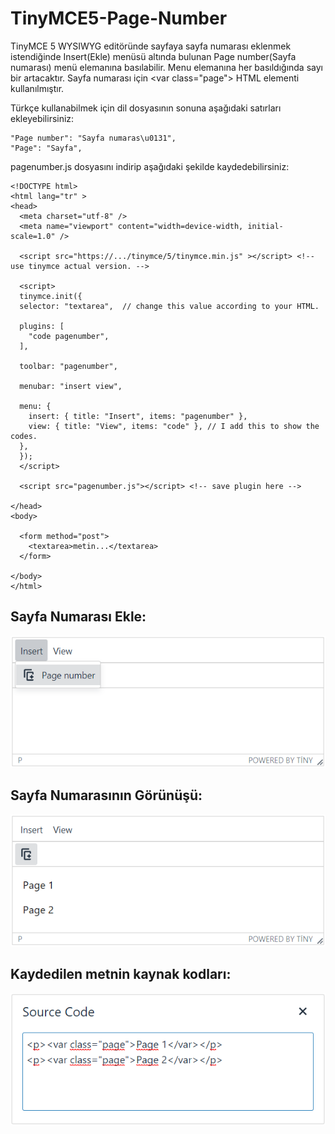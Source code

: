 # TinyMCE5-Page-Number
TinyMCE 5 WYSIWYG editöründe sayfaya sayfa numarası eklenmek istendiğinde Insert(Ekle) menüsü altında bulunan Page number(Sayfa numarası) menü elemanına basılabilir. Menu elemanına her basıldığında sayı bir artacaktır. Sayfa numarası için
&lt;var class="page"&gt; HTML elementi kullanılmıştır.

Türkçe kullanabilmek için dil dosyasının sonuna aşağıdaki satırları ekleyebilirsiniz:

```
"Page number": "Sayfa numaras\u0131",
"Page": "Sayfa",
```

pagenumber.js dosyasını indirip aşağıdaki şekilde kaydedebilirsiniz:

```
<!DOCTYPE html>
<html lang="tr" >
<head>
  <meta charset="utf-8" />
  <meta name="viewport" content="width=device-width, initial-scale=1.0" />

  <script src="https://.../tinymce/5/tinymce.min.js" ></script> <!-- use tinymce actual version. -->
  
  <script>
  tinymce.init({
  selector: "textarea",  // change this value according to your HTML.

  plugins: [
    "code pagenumber",
  ],

  toolbar: "pagenumber",

  menubar: "insert view",

  menu: {
    insert: { title: "Insert", items: "pagenumber" },
    view: { title: "View", items: "code" }, // I add this to show the codes.
  },
  });
  </script>
  
  <script src="pagenumber.js"></script> <!-- save plugin here -->

</head>
<body>

  <form method="post">
    <textarea>metin...</textarea>
  </form>

</body>
</html>
```
## Sayfa Numarası Ekle:
![](Images/tinymce1.png)
## Sayfa Numarasının Görünüşü:
![](Images/tinymce2.png)
## Kaydedilen metnin kaynak kodları:
![](Images/tinymce3.png)
